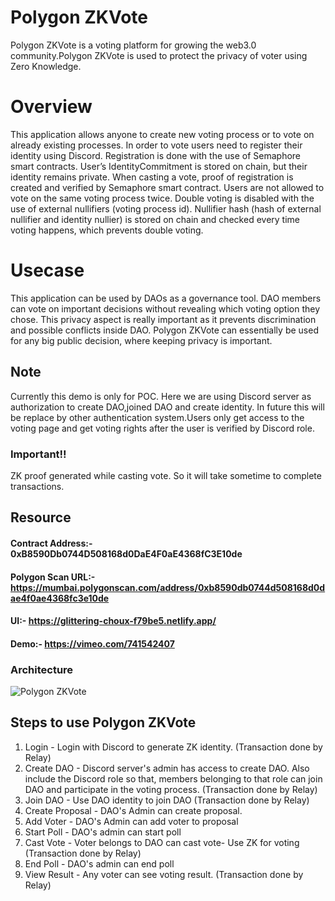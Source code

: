 # Polygon ZKVote
Polygon ZKVote is a voting platform for growing the web3.0 community.Polygon ZKVote is used to protect the privacy of voter using Zero Knowledge.

# Overview
This application allows anyone to create new voting process or to vote on already existing processes. 
In order to vote users need to register their identity using Discord. Registration is done with the use of Semaphore smart contracts. 
User’s IdentityCommitment is stored on chain, but their identity remains private. When casting a vote, proof of registration is created and verified by Semaphore smart contract. 
Users are not allowed to vote on the same voting process twice. Double voting is disabled with the use of external nullifiers (voting process id). 
Nullifier hash (hash of external nullifier and identity nullier) is stored on chain and checked every time voting happens, which prevents double voting.

# Usecase
This application can be used by DAOs as a governance tool. DAO members can vote on important decisions without revealing which voting option they chose. 
This privacy aspect is really important as it prevents discrimination and possible conflicts inside DAO. Polygon ZKVote can essentially be used for any big public decision, where keeping privacy is important.

## Note
Currently this demo is only for POC. Here we are using Discord server as authorization to create DAO,joined DAO and create identity. 
In future this will be replace by other authentication system.Users only get access to the voting page and get voting rights after the user is verified by Discord role.

### Important!!
ZK proof generated while casting vote. So it will take sometime to complete transactions.

## Resource
#### Contract Address:- 0xB8590Db0744D508168d0DaE4F0aE4368fC3E10de
#### Polygon Scan URL:- https://mumbai.polygonscan.com/address/0xb8590db0744d508168d0dae4f0ae4368fc3e10de
#### UI:- https://glittering-choux-f79be5.netlify.app/
#### Demo:- https://vimeo.com/741542407

### Architecture 

![Polygon ZKVote](https://user-images.githubusercontent.com/95995247/185789409-9efb5d84-f1e2-426f-bd64-428dd2ad59f8.jpg)


## Steps to use Polygon ZKVote

1. Login - Login with Discord to generate ZK identity. (Transaction done by Relay)
2. Create DAO - Discord server's admin has access to create DAO. Also include the Discord role so that, members belonging to that role can join DAO and participate in the voting process. (Transaction done by Relay)
3. Join DAO - Use DAO identity to join DAO (Transaction done by Relay)
4. Create Proposal - DAO's Admin can create proposal.
5. Add Voter - DAO's Admin can add voter to proposal
6. Start Poll - DAO's admin can start poll
7. Cast Vote - Voter belongs to DAO can cast vote- Use ZK for voting (Transaction done by Relay)
8. End Poll - DAO's admin can end poll
9. View Result - Any voter can see voting result. (Transaction done by Relay)
